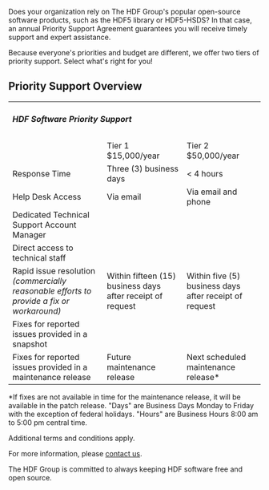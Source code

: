 Does your organization rely on The HDF Group's popular open-source software products, such as the HDF5 library or HDF5-HSDS? In that case, an annual Priority Support Agreement guarantees you will receive timely support and expert assistance. 

Because everyone's priorities and budget are different, we offer two tiers of priority support. Select what's right for you!

## Priority Support Overview

<table style="table-layout: fixed;" border="0">
<tbody>
<tr">
<td colspan="3">
<h5>HDF Software Priority Support</h5>
</td>
</tr>
<tr>
<td style="text-align: left; vertical-align: middle;"></td>
<td style="vertical-align: middle;">Tier 1<br>
  $15,000/year</td>
<td style="vertical-align: middle;">Tier 2<Br>$50,000/year</td>
</tr>
<tr>
<td style="text-align: left; vertical-align: middle;">Response Time</td>
<td>Three (3) business days</td>
<td>&lt; 4 hours</td>
</ter>
<tr>
<td style="text-align: left; vertical-align: middle;">Help Desk Access</td>
<td>Via email</td>
<td>Via email and phone</td>
</tr>
<tr>
<td style="text-align: left; vertical-align: middle;">Dedicated Technical Support Account Manager</td>
<td><i class="fa fa-check" aria-hidden="true"></i></td>
<td><i class="fa fa-check" aria-hidden="true"></i></td>
</tr>
<tr>
<td style="text-align: left; vertical-align: middle;">Direct access to technical staff</td>
<td></td>
<td><i class="fa fa-check" aria-hidden="true"></i></td>
</tr>
<tr>
<td style="text-align: left; vertical-align: middle;">Rapid issue resolution <i>(commercially reasonable
efforts to provide a fix or workaround)</i></td>
<td>Within fifteen (15) business days
after receipt of request</td>
<td>Within five (5) business days
after receipt of request</td>
</tr>
<tr>
<td style="text-align: left; vertical-align: middle;">Fixes for reported issues provided in a snapshot</td>
<td><i class="fa fa-check" aria-hidden="true"></i></td>
<td><i class="fa fa-check" aria-hidden="true"></i></td>
</tr>
<tr>
<td style="text-align: left; vertical-align: middle;">Fixes for reported issues provided in a maintenance release</td>
<td>Future maintenance release</td>
<td>Next scheduled maintenance release*</td>
</tr>
</tbody>
</table>


*If fixes are not available in time for the maintenance release, it will be available in the patch release.
"Days" are Business Days Monday to Friday with the exception of federal holidays. "Hours" are Business Hours 8:00 am to 5:00 pm central time.

Additional terms and conditions apply.

For more information, please [contact us](mailto:info@hdfgroup.org).

The HDF Group is committed to always keeping HDF software free and open source. 


